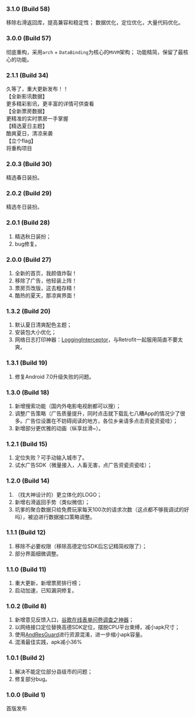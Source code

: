 ### 3.1.0 (Build 58)
移除右滑返回库，提高兼容和稳定性；
数据优化，定位优化，大量代码优化。

### 3.0.0 (Build 57)
彻底重构，采用`arch` + `DataBinding`为核心的`MVVM`架构；
功能精简，保留了最核心的功能。

### 2.1.1 (Build 34)
久等了，重大更新发布！！  
【全新影讯数据】  
更多精彩影讯，更丰富的详情可供查看  
【全新票房数据】  
更精准的实时票房一手掌握  
【精选夏日主题】  
酷爽夏日，清凉来袭  
【立个flag】  
将重构项目

### 2.0.3 (Build 30)
精选春日装扮。

### 2.0.2 (Build 29)
精选冬日装扮。

### 2.0.1 (Build 28)
1. 精选秋日装扮；
2. bug修复。

### 2.0.0 (Build 27)
1. 全新的首页，我颜值炸裂！
2. 移除了广告，他轻装上阵！
3. 票房页改版，这去粗存精！
4. 酷热的夏天，那凉爽界面！

### 1.3.2 (Build 20)
1. 默认夏日清爽配色主题；
2. 安装包大小优化；
3. 网络日志打印神器：[LoggingInterceptor](https://github.com/ihsanbal/LoggingInterceptor)，与Retrofit一起服用简直不要太爽。

### 1.3.1 (Build 19)
1. 修复Android 7.0升级失败的问题。

### 1.3.0 (Build 18)
1. 新增搜索功能（国内外电影电视剧都可以搜）；
2. 调整广告策略（广告质量提升，同时点击就下载乱七八糟App的情况少了很多。广告位设置在不妨碍阅读的地方，各位乡亲请多点击资瓷资瓷哇）；
3. 新增部分更优雅的动画（纵享丝滑~）。

### 1.2.1 (Build 15)
1. 定位失败？可手动输入城市了。
2. 试水广告SDK（微量接入，人畜无害，点广告资瓷资瓷哇）；

### 1.2.0 (Build 14)
1. （找大神设计的）更立体化的LOGO；
2. 新增右滑返回手势（类似微信）；
3. 坑爹的聚合数据只给免费玩家每天100次的请求次数（这点都不够我调试的好吗），被迫进行数据接口策略调整。

### 1.1.1 (Build 12)
1. 移除不必要权限（移除高德定位SDK后忘记精简权限了）；
2. 部分界面细微调整。

### 1.1.0 (Build 11)
1. 重大更新，新增票房排行榜；
2. 启动加速，已知漏洞修复。

### 1.0.2 (Build 8)
1. 新增意见反馈入口，[谷歌在线表单问卷调查之神器](https://docs.google.com/forms/d/1cP5G5lfikMCK3YmZH8zOwQX_rr0cFjN5g3FamYNrhGw/edit?usp=drive_web)；
2. 以网络接口定位替换高德SDK定位，摆脱CPU平台束缚，减小apk尺寸；
3. 使用[AndResGuard](https://github.com/shwenzhang/AndResGuard)进行资源混淆，进一步缩小apk容量。
4. 混淆最佳实践，apk减小36%

### 1.0.1 (Build 2)
1. 解决不能定位部分县级市的问题；
2. 修复部分bug。

### 1.0.0 (Build 1)
首版发布
